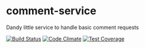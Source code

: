 comment-service
===============
Dandy little service to handle basic comment requests

[![Build Status](https://travis-ci.org/jacobemerick/comment-service.svg?branch=master)](https://travis-ci.org/jacobemerick/comment-service)
[![Code Climate](https://codeclimate.com/github/jacobemerick/comment-service/badges/gpa.svg)](https://codeclimate.com/github/jacobemerick/comment-service)
[![Test Coverage](https://codeclimate.com/github/jacobemerick/comment-service/badges/coverage.svg)](https://codeclimate.com/github/jacobemerick/comment-service/coverage)

